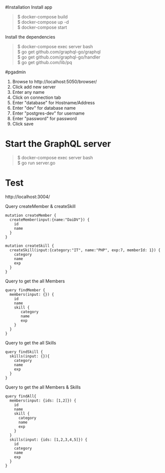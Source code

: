 #Installation
Install app

> $ docker-compose build\
$ docker-compose up -d\
$ docker-compose start

Install the dependencies

> $ docker-compose exec server bash\
$ go get github.com/graphql-go/graphql\
$ go get github.com/graphql-go/handler\
$ go get github.com/lib/pq

#pgadmin
1. Browse to http://localhost:5050/browser/
2. Click add new server
3. Enter any name
4. Click on connection tab
5. Enter "database" for Hostname/Address
6. Enter "dev" for database name
7. Enter "postgres-dev" for username
8. Enter "password" for password
9. Click save

# Start the GraphQL server
> $ docker-compose exec server bash\
$ go run server.go

# Test
http://localhost:3004/

Query createMember & createSkill
```
mutation createMember {
  createMember(input:{name:"DaiDV"}) {
    id
    name
  }
}

mutation createSkill {
  createSkill(input:{category:"IT", name:"PHP", exp:7, memberId: 1}) {
    category
    name
    exp
  }
}
```
Query to get the all Members
```
query findMember {
  members(input: {}) {
    id
    name
    skill {
       category
       name
       exp
    }
  }
}
```
Query to get the all Skills
```
query findSkill {
  skills(input: {}){
    category
    name
    exp
  }
}
```
Query to get the all Members & Skills
```
query findAll{
  members(input: {ids: [1,2]}) {
    id
    name
    skill {
      category
      name
      exp
    }
  }
  skills(input: {ids: [1,2,3,4,5]}) {
    id
    category
    name
    exp
  }
}
```